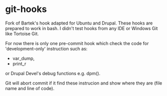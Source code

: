 git-hooks
=========

Fork of Bartek's hook adapted for Ubuntu and Drupal.
These hooks are prepared to work in bash. I didn't test hooks from any IDE or Windows Git like Tortoise Git.


For now there is only one pre-commit hook which check the code for 'development-only' instruction such as:
* var_dump,
* print_r

or Drupal Devel's debug functions e.g. dpm().

Git will abort commit if it find these instrucion and show where they are (file name and line of code).

